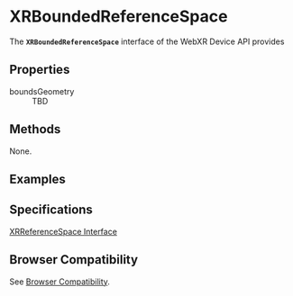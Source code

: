 # XRBoundedReferenceSpace

The **`XRBoundedReferenceSpace`** interface of the WebXR Device API provides 

## Properties

<dl>
  <dt>boundsGeometry</dt>
  <dd>TBD</dd>
</dl>

## Methods

None.

## Examples



## Specifications

[XRReferenceSpace Interface](https://www.w3.org/TR/webxr/#xrboundedreferencespace-interface)

## Browser Compatibility

See [Browser Compatibility](compatibility).
